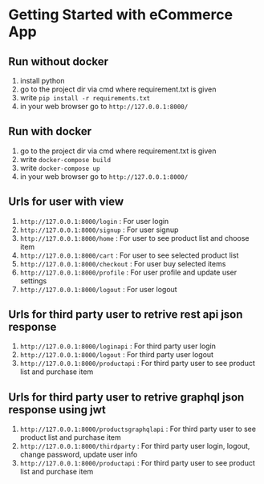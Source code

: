 Getting Started with eCommerce App
===============================

Run without docker
-------------------
1. install python
2. go to the project dir via cmd where requirement.txt is given 
3. write `pip install -r requirements.txt`
4. in your web browser go to `http://127.0.0.1:8000/`


Run with docker
----------------
1. go to the project dir via cmd where requirement.txt is given 
2. write `docker-compose build`
3. write `docker-compose up`
4. in your web browser go to `http://127.0.0.1:8000/`


Urls for user with view
-----------------------
1. `http://127.0.0.1:8000/login` : For user login
2. `http://127.0.0.1:8000/signup` : For user signup
3. `http://127.0.0.1:8000/home` : For user to see product list and choose item
4. `http://127.0.0.1:8000/cart` : For user to see selected product list 
5. `http://127.0.0.1:8000/checkout` : For user buy selected items
6. `http://127.0.0.1:8000/profile` : For user profile and update user settings
7. `http://127.0.0.1:8000/logout` : For user logout


Urls for third party user to retrive rest api json response
-----------------------------------------------------------
1. `http://127.0.0.1:8000/loginapi` : For third party user login
2. `http://127.0.0.1:8000/logout` : For third party user logout
3. `http://127.0.0.1:8000/productapi` : For third party user to see product list and purchase item


Urls for third party user to retrive graphql json response using jwt
--------------------------------------------------------------------
1. `http://127.0.0.1:8000/productsgraphqlapi` : For third party user to see product list and purchase item
2. `http://127.0.0.1:8000/thirdparty` : For third party user login, logout, change password, update user info
3. `http://127.0.0.1:8000/productapi` : For third party user to see product list and purchase item
